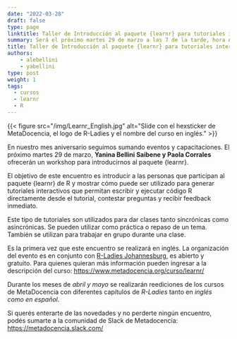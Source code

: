 ```yaml
---
date: "2022-03-28"
draft: false
type: page
linktitle: Taller de Introducción al paquete {learnr} para tutoriales interactivos, en inglés
summary: Será el próximo martes 29 de marzo a las 7 de la tarde, hora Argentina. Durante los meses de abril y mayo se reeditarán los cursos en conjunto con la comunidad R-Ladies.
title: Taller de Introducción al paquete {learnr} para tutoriales interactivos, en inglés
authors:
    - alebellini
    - yabellini
type: post
weight: 1
tags: 
  - cursos
  - learnr
  - R
---
```


{{< figure src="/img/Learnr_English.jpg" alt="Slide con el hexsticker de MetaDocencia, el logo de R-Ladies y el nombre del curso en inglés." >}}

En nuestro mes aniversario seguimos sumando eventos y capacitaciones. El próximo martes 29 de marzo, __Yanina Bellini Saibene y Paola Corrales__ ofrecerán un workshop para introducirnos al paquete {learnr}.

El objetivo de este encuentro es introducir a las personas que participan al paquete {learnr} de R y mostrar cómo puede ser utilizado para generar tutoriales interactivos que permitan escribir y ejecutar código R directamente desde el tutorial, contestar preguntas y recibir feedback inmediato.

Este tipo de tutoriales son utilizados para dar clases tanto sincrónicas como asincrónicas.  Se pueden utilizar como práctica o repaso de un tema.  También se utilizan para trabajar en grupo durante una clase.

Es la primera vez que este encuentro se realizará en inglés.
La organización del evento es en conjunto con [R-Ladies Johannesburg](https://twitter.com/RLadiesJozi), es abierto y gratuito. Para quienes quieran más información pueden ingresar a la descripción del curso: https://www.metadocencia.org/curso/learnr/

Durante los meses de _abril y mayo_ se realizarán reediciones de los cursos de MetaDocencia con diferentes capítulos de _R-Ladies_ tanto en _inglés como en español_. 

Si querés enterarte de las novedades y no perderte ningún encuentro, podés sumarte a la comunidad de Slack de Metadocencia: https://metadocencia.slack.com/
